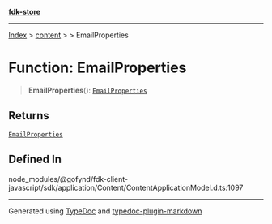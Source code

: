 [**fdk-store**](../../../README.md)
***

[Index](../../../API.md) > [content](../../README.md) > [<internal>](../README.md) > EmailProperties

# Function: EmailProperties

> **EmailProperties**(): [`EmailProperties`](../type-aliases/type-alias.EmailProperties.md)

## Returns

[`EmailProperties`](../type-aliases/type-alias.EmailProperties.md)

## Defined In

node\_modules/@gofynd/fdk-client-javascript/sdk/application/Content/ContentApplicationModel.d.ts:1097

***
Generated using [TypeDoc](https://typedoc.org/) and [typedoc-plugin-markdown](https://www.npmjs.com/package/typedoc-plugin-markdown)
